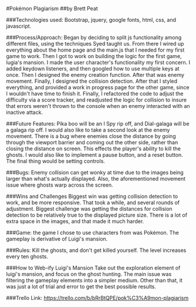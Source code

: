 #Pokémon Plagiarism
##by Brett Peat

###Technologies used:
Bootstrap, jquery, google fonts, html, css, and javascript.

###Process/Approach:
Began by deciding to split js functionality among different files, using the techniques Syed taught us. From there I wired up everything about the home page and the main.js that I needed for my first game to work. Then I got to work on building the logic for the first game, lugia's mansion. I made the user character's functionality my first concern. I added keydown listeners, and then googled how to use multiple keys at once. Then I designed the enemy creation function. After that was enemy movement. Finally, I designed the collision detection. After that I styled everything, and provided a work in progress page for the other game, since I wouldn't have time to finish it. Finally, I refactored the code to adjust the difficulty via a score tracker, and readjusted the logic for collision to insure that errors weren't thrown to the console when an enemy interacted with an inactive attack.

###Future Features:
Pika boo will be an I Spy rip off, and Dial-galaga will be a galaga rip off. I would also like to take a second look at the enemy movement. There is a bug where enemies close the distance by going through the viewport barrier  and coming out the other side, rather than closing the distance on screen. This effects the player's ability to kill the ghosts. I would also like to implement a pause button, and a reset button. The final thing would be setting controls.

###Bugs:
Enemy collision can get wonky at time due to the images being larger than what's actually displayed. Also, the aforementioned movement issue where ghosts warp across the screen.

###Wins and Challenges
Biggest win was getting collision detection to work, and be more responsive. That took a while, and several rounds of adjustment. Biggest challenge was getting the distances for collision detection to be relatively true to the displayed picture size. There is a lot of extra space in the images, and that made it much harder.

###Game:
the game I chose to use characters from was Pokémon. The gameplay is derivative of Luigi's mansion.

###Rules:
Kill the ghosts, and don't get killed yourself. The level increases every ten ghosts.

###How to Web-ify Luigi's Mansion
Take out the exploration element of luigi's mansion, and focus on the ghost hunting. The main issue was filtering the gameplay elements into a simpler medium. Other than that, it was just a lot of trial and error to get the best possible results.

###Trello Link:
https://trello.com/b/bRrBtQPE/pok%C3%A9mon-plagiarism
